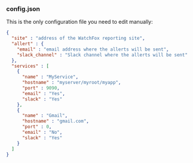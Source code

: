 ### config.json

This is the only configuration file you need to edit manually:

```JSON
{
  "site" : "address of the WatchFox reporting site",
  "allert" : {
    "email" : "email address where the allerts will be sent",
    "slack_channel" : "Slack channel where the allerts will be sent"
  },
  "services" : [
    {
      "name" : "MyService",
      "hostname" : "myserver/myroot/myapp",
      "port" : 9090,
      "email" : "Yes",
      "slack" : "Yes"
    },
    {
      "name" : "Gmail",
      "hostname" : "gmail.com",
      "port" : 0,
      "email" : "No",
      "slack" : "Yes"
    }
  ]
}
```
